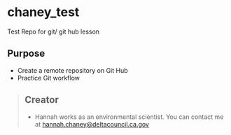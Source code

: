 # chaney_test
Test Repo for git/ git hub lesson

## Purpose
- Create a remote repository on Git Hub
- Practice Git workflow

> ## Creator
> - Hannah works as an environmental scientist. You can contact me at [hannah.chaney@deltacouncil.ca.gov](mailto:hannah.chaney@deltacouncil.ca.gov)